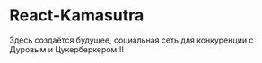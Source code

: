 # React-Kamasutra
Здесь создаётся будущее, социальная сеть для конкуренции с Дуровым и Цукерберкером!!!
